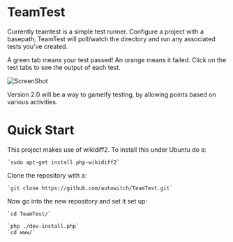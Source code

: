 TeamTest
========

Currently teamtest is a simple test runner. Configure a project with a basepath, TeamTest will poll/watch the directory and run any associated tests you've created.

A green tab means your test passed! An orange means it failed. Click on the test tabs to see the output of each test. 


![ScreenShot](https://raw.github.com/kcmerrill/TeamTest/master/www/images/tt/preview.png)

Version 2.0 will be a way to gameify testing, by allowing points based on various activities.   


Quick Start
===========

This project makes use of wikidiff2. To install this under Ubuntu do a:

    `sudo apt-get install php-wikidiff2`

Clone the repository with a:

    `git clone https://github.com/autowitch/TeamTest.git`
    
Now go into the new repository and set it set up:

    `cd TeamTest/`

    `php ./dev-install.php`
    `cd www/`

